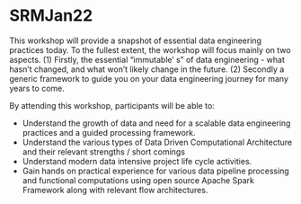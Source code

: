 # SRMJan22

This workshop will provide a snapshot of essential data engineering practices today. To the fullest extent, the workshop will focus mainly on two aspects. (1) Firstly, the essential “immutable’ s” of data engineering - what hasn’t changed, and what won’t likely change in the future. (2) Secondly a generic framework to guide you on your data engineering journey for many years to come.


By attending this workshop, participants will be able to:
* Understand the growth of data and need for a scalable data engineering practices and a guided processing framework. 
* Understand the various types of Data Driven Computational Architecture and their relevant strengths / short comings
* Understand modern data intensive project life cycle activities.
* Gain hands on practical experience for various data pipeline processing and functional computations using open source Apache Spark Framework along with relevant flow architectures. 
